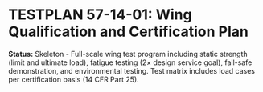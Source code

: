 # TESTPLAN 57-14-01: Wing Qualification and Certification Plan
**Status:** Skeleton - Full-scale wing test program including static strength (limit and ultimate load),
fatigue testing (2× design service goal), fail-safe demonstration, and environmental testing.
Test matrix includes load cases per certification basis (14 CFR Part 25).
